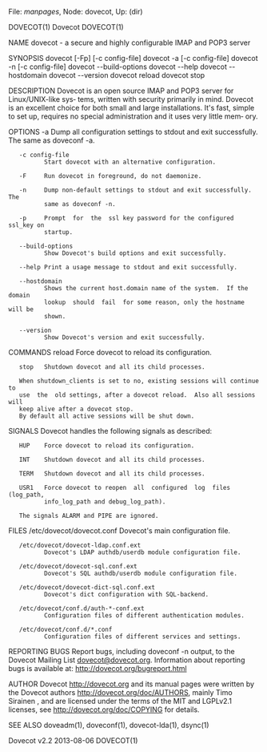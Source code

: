 File: *manpages*,  Node: dovecot,  Up: (dir)

DOVECOT(1)                          Dovecot                         DOVECOT(1)



NAME
       dovecot - a secure and highly configurable IMAP and POP3 server

SYNOPSIS
       dovecot [-Fp] [-c config-file]
       dovecot -a [-c config-file]
       dovecot -n [-c config-file]
       dovecot --build-options
       dovecot --help
       dovecot --hostdomain
       dovecot --version
       dovecot reload
       dovecot stop

DESCRIPTION
       Dovecot is an open source IMAP and POP3 server for Linux/UNIX-like sys‐
       tems, written with security primarily in mind.  Dovecot is an excellent
       choice  for  both  small and large installations.  It's fast, simple to
       set up, requires no special administration and it uses very little mem‐
       ory.

OPTIONS
       -a     Dump all configuration settings to stdout and exit successfully.
              The same as doveconf -a.

       -c config-file
              Start dovecot with an alternative configuration.

       -F     Run dovecot in foreground, do not daemonize.

       -n     Dump non-default settings to stdout and exit successfully.   The
              same as doveconf -n.

       -p     Prompt  for  the  ssl key password for the configured ssl_key on
              startup.

       --build-options
              Show Dovecot's build options and exit successfully.

       --help Print a usage message to stdout and exit successfully.

       --hostdomain
              Shows the current host.domain name of the system.  If the domain
              lookup  should  fail  for some reason, only the hostname will be
              shown.

       --version
              Show Dovecot's version and exit successfully.

COMMANDS
       reload Force dovecot to reload its configuration.

       stop   Shutdown dovecot and all its child processes.

       When shutdown_clients is set to no, existing sessions will continue  to
       use  the  old settings, after a dovecot reload.  Also all sessions will
       keep alive after a dovecot stop.
       By default all active sessions will be shut down.

SIGNALS
       Dovecot handles the following signals as described:

       HUP    Force dovecot to reload its configuration.

       INT    Shutdown dovecot and all its child processes.

       TERM   Shutdown dovecot and all its child processes.

       USR1   Force dovecot to reopen  all  configured  log  files  (log_path,
              info_log_path and debug_log_path).

       The signals ALARM and PIPE are ignored.

FILES
       /etc/dovecot/dovecot.conf
              Dovecot's main configuration file.

       /etc/dovecot/dovecot-ldap.conf.ext
              Dovecot's LDAP authdb/userdb module configuration file.

       /etc/dovecot/dovecot-sql.conf.ext
              Dovecot's SQL authdb/userdb module configuration file.

       /etc/dovecot/dovecot-dict-sql.conf.ext
              Dovecot's dict configuration with SQL-backend.

       /etc/dovecot/conf.d/auth-*-conf.ext
              Configuration files of different authentication modules.

       /etc/dovecot/conf.d/*.conf
              Configuration files of different services and settings.

REPORTING BUGS
       Report  bugs, including doveconf -n output, to the Dovecot Mailing List
       <dovecot@dovecot.org>.  Information about reporting bugs  is  available
       at: http://dovecot.org/bugreport.html

AUTHOR
       Dovecot  <http://dovecot.org>  and its manual pages were written by the
       Dovecot authors <http://dovecot.org/doc/AUTHORS>, mainly Timo  Sirainen
       <tss  at  iki.fi>,  and  are  licensed  under  the terms of the MIT and
       LGPLv2.1 licenses, see <http://dovecot.org/doc/COPYING> for details.

SEE ALSO
       doveadm(1), doveconf(1), dovecot-lda(1), dsync(1)



Dovecot v2.2                      2013-08-06                        DOVECOT(1)
